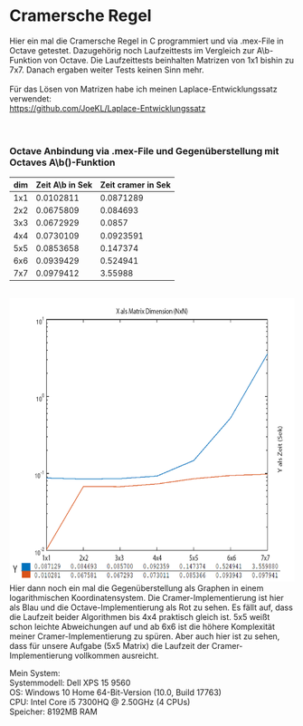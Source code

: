 # Cramersche Regel
Hier ein mal die Cramersche Regel in C programmiert und via .mex-File in Octave getestet. Dazugehörig noch Laufzeittests im Vergleich zur A\b-Funktion von Octave. Die Laufzeittests beinhalten Matrizen von 1x1 bishin zu 7x7. Danach ergaben weiter Tests keinen Sinn mehr.
<br>
<br>
Für das Lösen von Matrizen habe ich meinen Laplace-Entwicklungssatz verwendet:<br>
https://github.com/JoeKL/Laplace-Entwicklungssatz<br>
<br>
<br>

### Octave Anbindung via .mex-File und Gegenüberstellung mit Octaves A\b()-Funktion

| dim | Zeit A\b in Sek|Zeit cramer in Sek|
|-----|----------------|------------------|
| 1x1 |       0.0102811|         0.0871289|
| 2x2 |       0.0675809|          0.084693|
| 3x3 |       0.0672929|            0.0857|
| 4x4 |       0.0730109|         0.0923591|
| 5x5 |       0.0853658|          0.147374|
| 6x6 |       0.0939429|          0.524941|
| 7x7 |       0.0979412|           3.55988|

<br>
<img src="https://github.com/JoeKL/Cramersche-Regel/blob/master/cramer/gg%C3%83%C2%BC.png" height="500"> <br>
Hier dann noch ein mal die Gegenüberstellung als Graphen in einem logarithmischen Koordinatensystem. Die Cramer-Implementierung ist hier als Blau und die Octave-Implementierung als Rot zu sehen. Es fällt auf, dass die Laufzeit beider Algorithmen bis 4x4 praktisch gleich ist. 5x5 weißt schon leichte Abweichungen auf und ab 6x6 ist die höhere Komplexität meiner Cramer-Implementierung zu spüren.
Aber auch hier ist zu sehen, dass für unsere Aufgabe (5x5 Matrix) die Laufzeit der Cramer-Implementierung vollkommen ausreicht.
 
<br>

Mein System:<br>
  Systemmodell: Dell XPS 15 9560<br>
  OS: Windows 10 Home 64-Bit-Version (10.0, Build 17763)<br>
  CPU: Intel Core i5 7300HQ @ 2.50GHz (4 CPUs)<br>
  Speicher: 8192MB RAM
